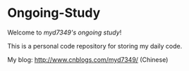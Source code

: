 Ongoing-Study
=============

Welcome to *myd7349's ongoing study*!

This is a personal code repository for storing my daily code.

My blog: http://www.cnblogs.com/myd7349/ (Chinese)


